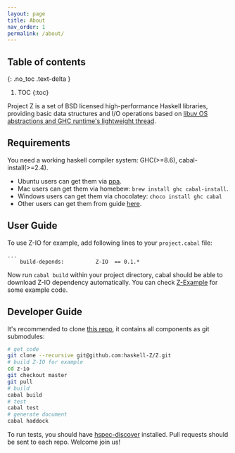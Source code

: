 ```yaml
---
layout: page
title: About
nav_order: 1
permalink: /about/
---
```


## Table of contents
{: .no_toc .text-delta }

1. TOC
{:toc}

Project Z is a set of BSD licensed high-performance Haskell libraries, providing basic data structures and I/O operations based on [libuv OS abstractions and GHC runtime's lightweight thread](//dl.acm.org/doi/abs/10.1145/3242744.3242759).

## Requirements

You need a working haskell compiler system: GHC(>=8.6), cabal-install(>=2.4). 

* Ubuntu users can get them via [ppa](//launchpad.net/~hvr/+archive/ubuntu/ghc).
* Mac users can get them via homebew: `brew install ghc cabal-install`.
* Windows users can get them via chocolatey: `choco install ghc cabal`
* Other users can get them from guide [here](//www.haskell.org/ghc/).

## User Guide

To use Z-IO for example, add following lines to your `project.cabal` file:

```
...
    build-depends:          Z-IO  == 0.1.*
```

Now run `cabal build` within your project directory, cabal should be able to download Z-IO dependency automatically. You
can check [Z-Example](//github.com/haskell-Z/z-example) for some example code.

## Developer Guide

It's recommended to clone [this repo](//github.com/haskell-Z/Z), it contains all components as git submodules:

```bash
# get code
git clone --recursive git@github.com:haskell-Z/Z.git 
# build Z-IO for example
cd z-io
git checkout master
git pull
# build
cabal build
# test
cabal test
# generate document
cabal haddock
```

To run tests, you should have [hspec-discover](//hackage.haskell.org/package/hspec-discover) installed.
Pull requests should be sent to each repo. Welcome join us!

